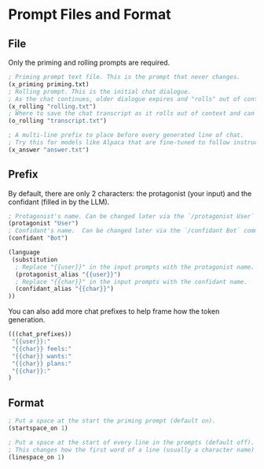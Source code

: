 # Prompt Files and Format

## File
Only the priming and rolling prompts are required.
```lisp
; Priming prompt text file. This is the prompt that never changes.
(x_priming priming.txt)
; Rolling prompt. This is the initial chat dialogue.
; As the chat continues, older dialogue expires and "rolls" out of context.
(x_rolling "rolling.txt")
; Where to save the chat transcript as it rolls out of context and can no longer be edited.
(o_rolling "transcript.txt")

; A multi-line prefix to place before every generated line of chat.
; Try this for models like Alpaca that are fine-tuned to follow instructions.
(x_answer "answer.txt")
```

## Prefix
By default, there are only 2 characters: the protagonist (your input) and the confidant (filled in by the LLM).
```lisp
; Protagonist's name. Can be changed later via the `/protagonist User` command.
(protagonist "User")
; Confidant's name.  Can be changed later via the `/confidant Bot` command.
(confidant "Bot")

(language
 (substitution
  ; Replace "{{user}}" in the input prompts with the protagonist name.
  (protagonist_alias "{{user}}")
  ; Replace "{{char}}" in the input prompts with the confidant name.
  (confidant_alias "{{char}}")
))
```

You can also add more chat prefixes to help frame how the token generation.
```lisp
(((chat_prefixes))
 "{{user}}:"
 "{{char}} feels:"
 "{{char}} wants:"
 "{{char}} plans:"
 "{{char}}:"
)
```

## Format
```lisp
; Put a space at the start the priming prompt (default on).
(startspace_on 1)

; Put a space at the start of every line in the prompts (default off).
; This changes how the first word of a line (usually a character name) is tokenized.
(linespace_on 1)
```

